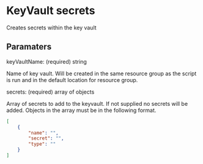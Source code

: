 # KeyVault secrets

Creates secrets within the key vault

## Paramaters

keyVaultName: (required) string

Name of key vault. Will be created in the same resource group as the script is run and in the default location for resource group.

secrets: (required) array of objects

Array of secrets to add to the keyvault. If not supplied no secrets will be added.
Objects in the array must be in the following format.

```json
[
    {
        "name": "",
        "secret": "",
        "type": ""
    }
]
```
